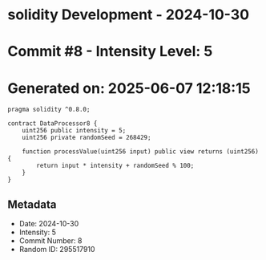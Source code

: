 ﻿# solidity Development - 2024-10-30
# Commit #8 - Intensity Level: 5
# Generated on: 2025-06-07 12:18:15
```solidity
pragma solidity ^0.8.0;

contract DataProcessor8 {
    uint256 public intensity = 5;
    uint256 private randomSeed = 268429;

    function processValue(uint256 input) public view returns (uint256) {
        return input * intensity + randomSeed % 100;
    }
}
```
## Metadata
- Date: 2024-10-30
- Intensity: 5
- Commit Number: 8
- Random ID: 295517910
